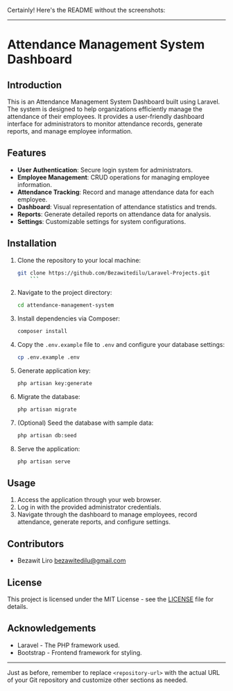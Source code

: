 Certainly! Here's the README without the screenshots:

---

# Attendance Management System Dashboard

## Introduction
This is an Attendance Management System Dashboard built using Laravel. The system is designed to help organizations efficiently manage the attendance of their employees. It provides a user-friendly dashboard interface for administrators to monitor attendance records, generate reports, and manage employee information.

## Features
- **User Authentication**: Secure login system for administrators.
- **Employee Management**: CRUD operations for managing employee information.
- **Attendance Tracking**: Record and manage attendance data for each employee.
- **Dashboard**: Visual representation of attendance statistics and trends.
- **Reports**: Generate detailed reports on attendance data for analysis.
- **Settings**: Customizable settings for system configurations.

## Installation
1. Clone the repository to your local machine:
    ```bash
    git clone https://github.com/Bezawitedilu/Laravel-Projects.git
        ```
2. Navigate to the project directory:
    ```bash
    cd attendance-management-system
    ```
3. Install dependencies via Composer:
    ```bash
    composer install
    ```
4. Copy the `.env.example` file to `.env` and configure your database settings:
    ```bash
    cp .env.example .env
    ```
5. Generate application key:
    ```bash
    php artisan key:generate
    ```
6. Migrate the database:
    ```bash
    php artisan migrate
    ```
7. (Optional) Seed the database with sample data:
    ```bash
    php artisan db:seed
    ```
8. Serve the application:
    ```bash
    php artisan serve
    ```

## Usage
1. Access the application through your web browser.
2. Log in with the provided administrator credentials.
3. Navigate through the dashboard to manage employees, record attendance, generate reports, and configure settings.

## Contributors
- Bezawit Liro bezawitedilu@gmail.com

## License
This project is licensed under the MIT License - see the [LICENSE](LICENSE) file for details.

## Acknowledgements
- Laravel - The PHP framework used.
- Bootstrap - Frontend framework for styling.

---

Just as before, remember to replace `<repository-url>` with the actual URL of your Git repository and customize other sections as needed.
